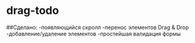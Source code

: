 # drag-todo

##Сделано: 
-появляющийся скролл
-перенос элементов Drag & Drop
-добавление/удаление элементов
-простейшая валидация формы

